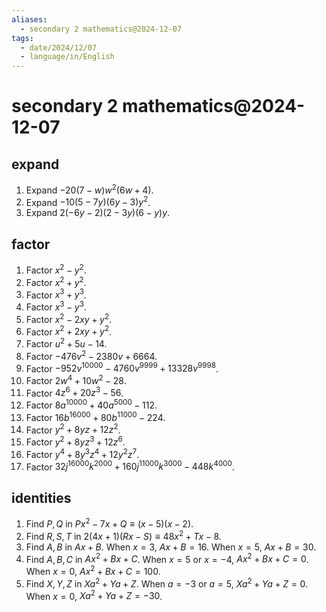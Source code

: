 ```yaml
---
aliases:
  - secondary 2 mathematics@2024-12-07
tags:
  - date/2024/12/07
  - language/in/English
---
```


# secondary 2 mathematics@2024-12-07

## expand

1. Expand $-20 (7 - w) w^2 (6w + 4)$.
2. Expand $-10 (5 - 7y) (6y - 3) y^2$.
3. Expand $2 (-6y - 2) (2 - 3y) (6 - y) y$.

## factor

1. Factor $x^2 - y^2$.
2. Factor $x^2 + y^2$.
3. Factor $x^3 + y^3$.
4. Factor $x^3 - y^3$.
5. Factor $x^2 - 2xy + y^2$.
6. Factor $x^2 + 2xy + y^2$.
7. Factor $u^2 + 5u - 14$.
8. Factor $-476v^2 - 2380v + 6664$.
9. Factor $-952v^{10000} - 4760v^{9999} + 13328v^{9998}$.
10. Factor $2w^4 + 10w^2 - 28$.
11. Factor $4z^6 + 20z^3 - 56$.
12. Factor $8a^{10000} + 40a^{5000} - 112$.
13. Factor $16b^{16000} + 80b^{11000} - 224$.
14. Factor $y^2 + 8yz + 12z^2$.
15. Factor $y^2 + 8yz^3 + 12z^6$.
16. Factor $y^4 + 8y^3z^4 + 12y^2z^7$.
17. Factor $32j^{16000}k^{2000} + 160j^{11000}k^{3000} - 448k^{4000}$.

## identities

1. Find $P, Q$ in $Px^2 - 7x + Q \equiv (x - 5) (x - 2)$.
2. Find $R, S, T$ in $2 (4x + 1) (Rx - S) \equiv 48 x^2 + T x - 8$.
3. Find $A, B$ in $Ax + B$. When $x = 3$, $Ax + B = 16$. When $x = 5$, $Ax + B = 30$.
4. Find $A, B, C$ in $Ax^2 + Bx + C$. When $x = 5$ or $x = -4$, $Ax^2 + Bx + C = 0$. When $x = 0$, $Ax^2 + Bx + C = 100$.
5. Find $X, Y, Z$ in $Xa^2 + Ya + Z$. When $a = -3$ or $a = 5$, $Xa^2 + Ya + Z = 0$. When $x = 0$, $Xa^2 + Ya + Z = -30$.
